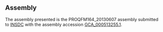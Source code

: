 

Assembly
--------

The assembly presented is the PROQFM164\_20130607 assembly submitted to
[INSDC](http://www.insdc.org) with the assembly accession
[GCA\_000513255.1](http://www.ebi.ac.uk/ena/data/view/GCA_000513255.1).
